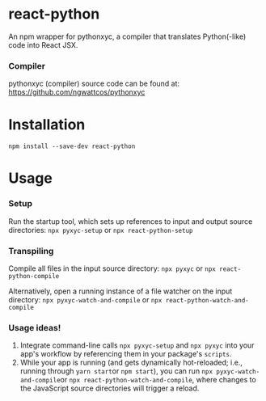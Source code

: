 # react-python
An npm wrapper for pythonxyc, a compiler that translates Python(-like) code into React JSX.

### Compiler
pythonxyc (compiler) source code can be found at:
https://github.com/ngwattcos/pythonxyc

# Installation
`npm install --save-dev react-python`

# Usage
### Setup
Run the startup tool, which sets up references to input and output source directories:
`npx pyxyc-setup` or `npx react-python-setup`

### Transpiling
Compile all files in the input source directory:
`npx pyxyc` or `npx react-python-compile`

Alternatively, open a running instance of a file watcher on the input directory:
`npx pyxyc-watch-and-compile` or `npx react-python-watch-and-compile`


### Usage ideas!
1. Integrate command-line calls `npx pyxyc-setup` and `npx pyxyc` into your app's workflow by referencing them in your package's `scripts`.
2. While your app is running (and gets dynamically hot-reloaded; i.e., running through `yarn start`or `npm start`), you can run `npx pyxyc-watch-and-compile`or `npx react-python-watch-and-compile`, where changes to the JavaScript source directories will trigger a reload.